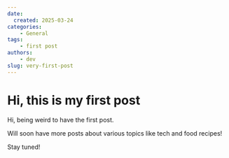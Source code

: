 ```yaml
---
date:
  created: 2025-03-24
categories:
    - General
tags:
    - first post
authors:
    - dev
slug: very-first-post
---
```


# Hi, this is my first post

Hi, being weird to have the first post.

<!-- more -->

Will soon have more posts about various topics like tech and food recipes!

Stay tuned!